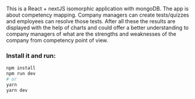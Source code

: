 This is a React + nextJS isomorphic application with mongoDB. The app is about competency mapping. Company managers can create tests/quizzes and employees can resolve those tests. After all these the results are displayed with the help of charts and could offer a better understanding to company managers of what are the strengths and weaknesses of the company from competency point of view.

### Install it and run:

```bash
npm install
npm run dev
# or
yarn
yarn dev
```
